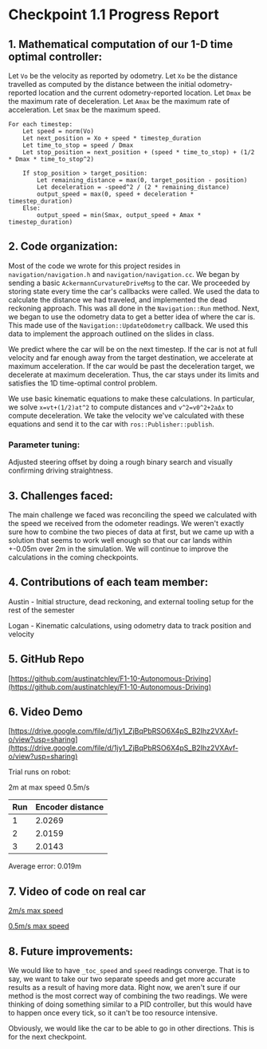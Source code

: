 # Checkpoint 1.1 Progress Report

## 1. Mathematical computation of our 1-D time optimal controller:
   Let `Vo` be the velocity as reported by odometry. 
   Let `Xo` be the distance travelled as computed by the distance between the initial odometry-reported location and the current odometry-reported location.
   Let `Dmax` be the maximum rate of deceleration.
   Let `Amax` be the maximum rate of acceleration.
   Let `Smax` be the maximum speed.

    For each timestep:
        Let speed = norm(Vo)
        Let next_position = Xo + speed * timestep_duration
        Let time_to_stop = speed / Dmax
        Let stop_position = next_position + (speed * time_to_stop) + (1/2 * Dmax * time_to_stop^2)

        If stop_position > target_position:
            Let remaining_distance = max(0, target_position - position)
            Let deceleration = -speed^2 / (2 * remaining_distance)
            output_speed = max(0, speed + deceleration * timestep_duration)
        Else:
            output_speed = min(Smax, output_speed + Amax * timestep_duration)


## 2. Code organization:

Most of the code we wrote for this project resides in `navigation/navigation.h` and `navigation/navigation.cc`. We began by sending a basic `AckermannCurvatureDriveMsg` to the car. We proceeded by storing state every time the car's callbacks were called. We used the data to calculate the distance we had traveled, and implemented the dead reckoning approach. This was all done in the `Navigation::Run` method. Next, we began to use the odometry data to get a better idea of where the car is. This made use of the `Navigation::UpdateOdometry` callback. We used this data to implement the approach outlined on the slides in class.

We predict where the car will be on the next timestep. If the car is not at full velocity and far enough away from the target destination, we accelerate at maximum acceleration. If the car would be past the deceleration target, we decelerate at maximum deceleration. Thus, the car stays under its limits and satisfies the 1D time-optimal control problem.

We use basic kinematic equations to make these calculations. In particular, we solve `x=vt+(1/2)at^2` to compute distances and `v^2=v0^2+2aΔx` to compute deceleration. We take the velocity we've calculated with these equations and send it to the car with `ros::Publisher::publish`.

### Parameter tuning:

Adjusted steering offset by doing a rough binary search and visually confirming driving straightness.

## 3. Challenges faced:

The main challenge we faced was reconciling the speed we calculated with the speed we received from the odometer readings. We weren't exactly sure how to combine the two pieces of data at first, but we came up with a solution that seems to work well enough so that our car lands within +-0.05m over 2m in the simulation. We will continue to improve the calculations in the coming checkpoints.

## 4. Contributions of each team member:

Austin - Initial structure, dead reckoning, and external tooling setup for the rest of the semester

Logan - Kinematic calculations, using odometry data to track position and velocity

## 5. GitHub Repo
[https://github.com/austinatchley/F1-10-Autonomous-Driving](https://github.com/austinatchley/F1-10-Autonomous-Driving)

## 6. Video Demo
[https://drive.google.com/file/d/1jy1_ZjBqPbRSO6X4pS_B2Ihz2VXAvf-o/view?usp=sharing](https://drive.google.com/file/d/1jy1_ZjBqPbRSO6X4pS_B2Ihz2VXAvf-o/view?usp=sharing)

Trial runs on robot:

2m at max speed 0.5m/s

Run | Encoder distance
--- | ---
1 | 2.0269
2 | 2.0159
3 | 2.0143

Average error: 0.019m

## 7. Video of code on real car
[2m/s max speed](https://drive.google.com/open?id=1eaX8Jz-jSqix1y5RraKjuk0GFxDMnGIp)

[0.5m/s max speed](https://drive.google.com/open?id=1edVffU4A8XDwHRRnZ1pdLsrAussCRl6K)

## 8. Future improvements:
We would like to have `_toc_speed` and `speed` readings converge. That is to say, we want to take our two separate speeds and get more accurate results as a result of having more data. Right now, we aren't sure if our method is the most correct way of combining the two readings. We were thinking of doing something similar to a PID controller, but this would have to happen once every tick, so it can't be too resource intensive.

Obviously, we would like the car to be able to go in other directions. This is for the next checkpoint.

